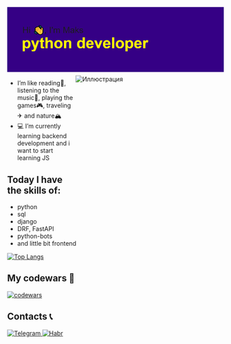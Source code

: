 <img src="https://raw.githubusercontent.com/xodiumx/xodiumx/main/header.png" alt="альтернативный текст">

<div class="container">
<img src="https://ltdfoto.ru/images/2022/11/27/72B3C86E-8DC5-478B-B11E-1435117D2DD6.jpg" width="340" height="340" alt="Иллюстрация" align="right" vspace="5" hspace="5">
</div>

- I’m like reading📖, listening to the music🎵, playing the games🎮, traveling✈ and nature🏔
- 💻 I’m currently learning backend development and i want to start learning JS

## Today I have the skills of:
  - python
  - sql
  - django
  - DRF, FastAPI
  - python-bots
  - and little bit frontend


[![Top Langs](https://github-readme-stats.vercel.app/api/top-langs/?username=xodiumx&layout=compact)](https://github.com/xodiumx/github-readme-stats)

## My codewars 🙂
[![codewars](https://www.codewars.com/users/oxdium/badges/large)](https://www.codewars.com/users/oxdium) 

## Contacts 📞

<div id="badges">
  <a href="https://t.me/maxalxeev">
    <img src="https://img.shields.io/badge/-telegram-blue" alt="Telegram"/>
  </a>
  <a href="https://career.habr.com/oxdium">
    <img src="https://img.shields.io/badge/-habr-orange" alt="Habr"/>
  </a>
</div>
